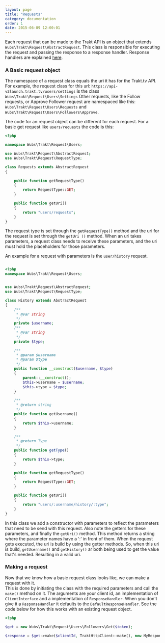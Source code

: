 ```yaml
---
layout: page
title: "Requests"
category: documentation
order: 1
date: 2015-06-09 12:00:01
---
```


Each request that can be made to the Trakt API is an object that extends `Wubs\Trakt\Request\AbstractRequest`. This 
class is responsible for executing the request and passing the response to a response handler. Response handlers are 
explained [here][response-handlers].

### A Basic request object

The namespace of a request class equals the uri it has for the Trakt.tv API. For example, the request class for this 
url: `https://api-v2launch.trakt.tv/users/settings` is the class `Wubs\Trakt\Request\Users\Settings` Other requests, 
like the Follow requests, or Approve Follower request are namespaced like this: 
`Wubs\Trakt\Request\Users\Requests` and `Wubs\Trakt\Request\Users\Followers\Approve`. 
 
 The code for an request object can be different for each request. For a basic get request like `users/requests` the 
 code is this:
 
 ```php
 <?php

 namespace Wubs\Trakt\Request\Users;
 
 use Wubs\Trakt\Request\AbstractRequest;
 use Wubs\Trakt\Request\RequestType;
 
 class Requests extends AbstractRequest
 {
     
     public function getRequestType()
     {
         return RequestType::GET;
     }
 
     public function getUri()
     {
         return "users/requests";
     }
 }
 
```

The request type is set through the `getRequestType()` method and the uri for the request is set through the `getUri
()` method. When an uri takes parameters, a request class needs to receive these parameters, and the uri must hold the
 placeholders for those parameters.
  
 An example for a request with parameters is the `user/history` request.
 
 ```PHP
 
 <?php
 namespace Wubs\Trakt\Request\Users;
 
 
 use Wubs\Trakt\Request\AbstractRequest;
 use Wubs\Trakt\Request\RequestType;
 
 class History extends AbstractRequest
 {
     /**
      * @var string
      */
     private $username;
     /**
      * @var string
      */
     private $type;
 
     /**
      * @param $username
      * @param $type
      */
     public function __construct($username, $type)
     {
         parent::__construct();
         $this->username = $username;
         $this->type = $type;
     }
 
     /**
      * @return string
      */
     public function getUsername()
     {
         return $this->username;
     }
 
     /**
      * @return Type
      */
     public function getType()
     {
         return $this->type;
     }
 
     public function getRequestType()
     {
         return RequestType::GET;
     }
 
     public function getUri()
     {
         return "users/:username/history/:type";
     }
 }
 ```

In this class we add a constructor with parameters to reflect the parameters that need to be send with this request.
 Also note the getters for these parameters, and finally the `getUri()` method. This method returns a string where 
 the parameter names have a ':' in front of them. When the request gets executed, the uri is build by using the getter methods. So, when this uri is build, 
`getUsername()` and `getHistory()` ar both being used to get the value that's needed. Resulting in a valid uri.

### Making a request

Now that we know how a basic request class looks like, we can make a request with it.  
This is done by initiating the class with the required parameters and call the `make()` method on it.
The arguments are your client id, an implementation of `ClientInterface` and a implementation of `ResponseHandler`. 
When you don't give it a `ResponseHandler` it defaults to the `DefaultResponseHandler`. See the code below for how 
this works with an existing request object.
  
```PHP
<?php

$get = new Wubs\Trakt\Request\Users\Followers\Get($token);

$response = $get->make($clientId, TraktHttpClient::make(), new MyResponseHandler());
```

[response-handlers]: /documentation/response-handlers.html

